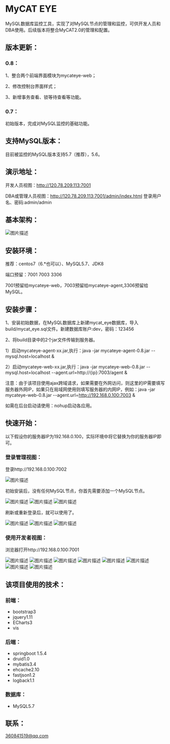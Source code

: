 # MyCAT EYE
MySQL数据库监控工具，实现了对MySQL节点的管理和监控，可供开发人员和DBA使用。后续版本将整合MyCAT2.0的管理和配置。

## 版本更新：
### 0.8：
1、整合两个前端界面模块为mycateye-web；

2、修改控制台界面样式；

3、新增事务查看、锁等待查看等功能。
### 0.7：
初始版本，完成对MySQL监控的基础功能。

## 支持MySQL版本：
目前被监控的MySQL版本支持5.7（推荐），5.6。

## 演示地址：
开发人员视图：http://120.78.209.113:7001 

DBA或管理人员视图：http://120.78.209.113:7001/admin/index.html 登录用户名、密码:admin/admin

## 基本架构：
![图片描述](http://112.74.163.112:8085/tmp/mycateye/0.png)

## 安装环境：

推荐：centos7（6.*也可以）、MySQL5.7、JDK8

端口预留：7001 7003 3306

7001预留给mycateye-web，7003预留给mycateye-agent,3306预留给MySQL。

## 安装步骤：

1、安装初始数据，在MySQL数据库上新建mycat_eye数据库，导入build/mycat_eye.sql文件。新建数据库账户:dev，密码：123456

2、将build目录中的2个jar文件传输到服务器。

1）启动mycateye-agent-xx.jar,执行：java -jar mycateye-agent-0.8.jar --mysql.host=localhost &

2）启动mycateye-web-xx.jar,执行：java -jar mycateye-web-0.8.jar --mysql.host=localhost --agent.url=http://{ip}:7003/agent &

注意：由于该项目使用ajax跨域请求，如果需要在外网访问，则这里的IP需要填写服务器外网IP，如果只在局域网使用则填写服务器的内网IP，例如：java -jar mycateye-web-0.8.jar --agent.url=http://192.168.0.100:7003 &



如需在后台启动请使用：nohup启动各应用。

## 快速开始：
以下假设你的服务器IP为192.168.0.100，实际环境中将它替换为你的服务器IP即可。

### 登录管理视图：
登录http://192.168.0.100:7002

![图片描述](http://112.74.163.112:8085/tmp/mycateye/1.png)

初始安装后，没有任何MySQL节点，你首先需要添加一个MySQL节点。

![图片描述](http://112.74.163.112:8085/tmp/mycateye/4.png)
![图片描述](http://112.74.163.112:8085/tmp/mycateye/5.png)
![图片描述](http://112.74.163.112:8085/tmp/mycateye/6.png)

刷新或重新登录后，就可以使用了。

![图片描述](http://112.74.163.112:8085/tmp/mycateye/8.png)
![图片描述](http://112.74.163.112:8085/tmp/mycateye/9.png)
![图片描述](http://112.74.163.112:8085/tmp/mycateye/10.png)

### 使用开发者视图：
浏览器打开http://192.168.0.100:7001

![图片描述](http://112.74.163.112:8085/tmp/mycateye/11.png)
![图片描述](http://112.74.163.112:8085/tmp/mycateye/12.png)
![图片描述](http://112.74.163.112:8085/tmp/mycateye/13.png)
![图片描述](http://112.74.163.112:8085/tmp/mycateye/14.png)
![图片描述](http://112.74.163.112:8085/tmp/mycateye/15.png)
![图片描述](http://112.74.163.112:8085/tmp/mycateye/16.png)
![图片描述](http://112.74.163.112:8085/tmp/mycateye/17.png)
![图片描述](http://112.74.163.112:8085/tmp/mycateye/18.png)

## 该项目使用的技术：

### 前端：
* bootstrap3
* jquery1.11
* ECharts3
* vis

### 后端：
* springboot 1.5.4
* druid1.0
* mybatis3.4
* ehcache2.10
* fastjson1.2
* logback1.1

### 数据库：
* MySQL5.7


## 联系：
360841519@qq.com
